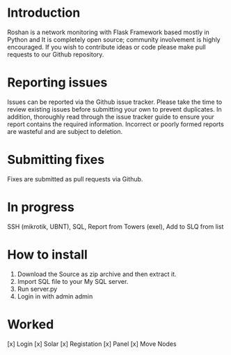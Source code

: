 # Introduction
Roshan is a network monitoring with Flask Framework based mostly in Python and It is completely open source; community involvement is highly encouraged. If you wish to contribute ideas or code please make pull requests to our Github repository.
# Reporting issues
Issues can be reported via the Github issue tracker. Please take the time to review existing issues before submitting your own to prevent duplicates.
In addition, thoroughly read through the issue tracker guide to ensure your report contains the required information. Incorrect or poorly formed reports are wasteful and are subject to deletion.
# Submitting fixes
Fixes are submitted as pull requests via Github.
# In progress
SSH (mikrotik, UBNT), SQL, Report from Towers (exel), Add to SLQ from list
# How to install
1. Download the Source as zip archive and then extract it.
2. Import SQL file to your My SQL server.
3. Run server.py
4. Login in with admin admin
# Worked
[x] Login
[x] Solar
[x] Registation
[x] Panel
[x] Move Nodes

